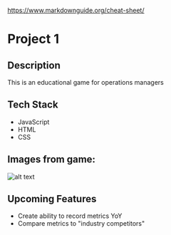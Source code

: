
https://www.markdownguide.org/cheat-sheet/ 

# Project 1

## Description
This is an educational game for operations managers

## Tech Stack

- JavaScript
- HTML
- CSS

## Images from game:
![alt text](image.jpg)


## Upcoming Features

- Create ability to record metrics YoY 
- Compare metrics to "industry competitors"